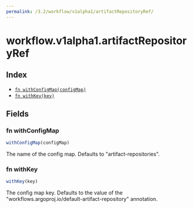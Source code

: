 ```yaml
---
permalink: /3.2/workflow/v1alpha1/artifactRepositoryRef/
---
```


# workflow.v1alpha1.artifactRepositoryRef



## Index

* [`fn withConfigMap(configMap)`](#fn-withconfigmap)
* [`fn withKey(key)`](#fn-withkey)

## Fields

### fn withConfigMap

```ts
withConfigMap(configMap)
```

The name of the config map. Defaults to "artifact-repositories".

### fn withKey

```ts
withKey(key)
```

The config map key. Defaults to the value of the "workflows.argoproj.io/default-artifact-repository" annotation.